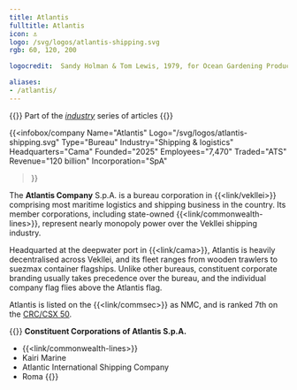 ```yaml
---
title: Atlantis
fulltitle: Atlantis
icon: ⚓️
logo: /svg/logos/atlantis-shipping.svg
rgb: 60, 120, 200

logocredit:  Sandy Holman & Tom Lewis, 1979, for Ocean Gardening Products.

aliases:
- /atlantis/
---
```

{{<note series>}}
 Part of the *[industry](/industry/)* series of articles
{{</note>}}

{{<infobox/company
	  Name="Atlantis"
	  Logo="/svg/logos/atlantis-shipping.svg"
	  Type="Bureau"
	  Industry="Shipping & logistics"
	  Headquarters="Cama"
	  Founded="2025"
	  Employees="7,470"
	  Traded="ATS"
	  Revenue="120 billion"
	  Incorporation="SpA"
  >}}

The <span class="fi fi-min-atlantis fis"></span> **Atlantis Company** S.p.A. is a bureau corporation in {{<link/vekllei>}} comprising most maritime logistics and shipping business in the country. Its member corporations, including state-owned {{<link/commonwealth-lines>}}, represent nearly monopoly power over the Vekllei shipping industry.

Headquarted at the deepwater port in {{<link/cama>}}, Atlantis is heavily decentralised across Vekllei, and its fleet ranges from wooden trawlers to suezmax container flagships. Unlike other bureaus, constituent corporate branding usually takes precedence over the bureau, and the individual company flag flies above the Atlantis flag.

Atlantis is listed on the {{<link/commsec>}} as NMC, and is ranked 7th on the [CRC/CSX 50](/ratings/).

{{<note panel>}}
**Constituent Corporations of Atlantis S.p.A.**
* {{<link/commonwealth-lines>}}
* Kairi Marine
* Atlantic International Shipping Company
* Roma
{{</note>}}

